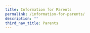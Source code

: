 ```yaml
---
title: Information for Parents
permalink: /information-for-parents/
description: ""
third_nav_title: Parents
---
```

